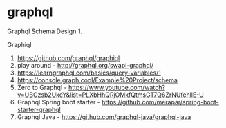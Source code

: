 # graphql


Graphql Schema Design
1. 

Graphiql
1. https://github.com/graphql/graphiql
2. play around - http://graphql.org/swapi-graphql/
3. https://learngraphql.com/basics/query-variables/1
4. https://console.graph.cool/Example%20Project/schema
5. Zero to Graphql - https://www.youtube.com/watch?v=UBGzsb2UkeY&list=PLXbHhQRjOMkfQtmsGT7Q6ZrNUfenllE-U
6. Graphql Spring boot starter - https://github.com/merapar/spring-boot-starter-graphql
7. Graphql Java - https://github.com/graphql-java/graphql-java



